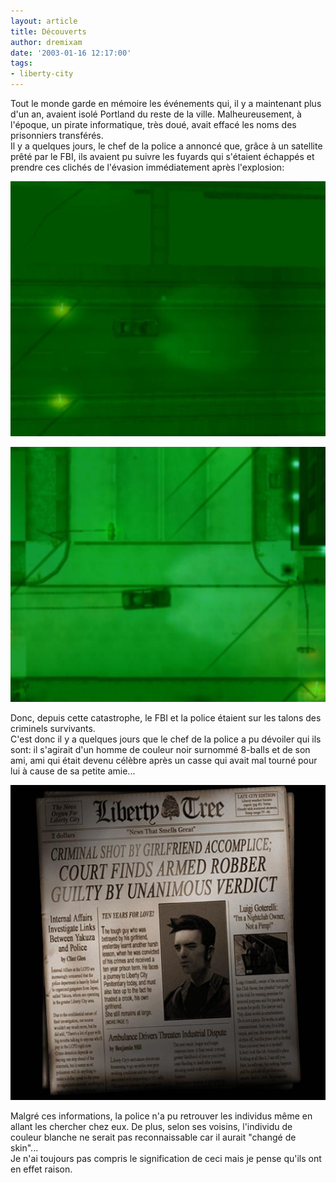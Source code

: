 ```yaml
---
layout: article
title: Découverts
author: dremixam
date: '2003-01-16 12:17:00'
tags:
- liberty-city
---
```


Tout le monde garde en mémoire les événements qui, il y a maintenant plus d'un an, avaient isolé Portland du reste de la ville. Malheureusement, à l'époque, un pirate informatique, très doué, avait effacé les noms des prisonniers transférés.  
Il y a quelques jours, le chef de la police a annoncé que, grâce à un satellite prêté par le FBI, ils avaient pu suivre les fuyards qui s'étaient échappés et prendre ces clichés de l'évasion immédiatement après l'explosion:

![](  /content/images/2016/07/chopes1.jpg)

![](  /content/images/2016/07/chopes2.jpg)

Donc, depuis cette catastrophe, le FBI et la police étaient sur les talons des criminels survivants.  
C'est donc il y a quelques jours que le chef de la police a pu dévoiler qui ils sont: il s'agirait d'un homme de couleur noir surnommé 8-balls et de son ami, ami qui était devenu célèbre après un casse qui avait mal tourné pour lui à cause de sa petite amie...

![](  /content/images/2016/07/chopes3.jpg)

Malgré ces informations, la police n'a pu retrouver les individus même en allant les chercher chez eux. De plus, selon ses voisins, l'individu de couleur blanche ne serait pas reconnaissable car il aurait "changé de skin"...  
Je n'ai toujours pas compris le signification de ceci mais je pense qu'ils ont en effet raison.

<!--kg-card-end: markdown-->
